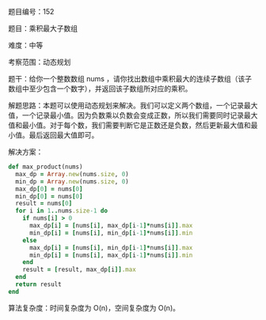 题目编号：152

题目：乘积最大子数组

难度：中等

考察范围：动态规划

题干：给你一个整数数组 nums ，请你找出数组中乘积最大的连续子数组（该子数组中至少包含一个数字），并返回该子数组所对应的乘积。

解题思路：本题可以使用动态规划来解决。我们可以定义两个数组，一个记录最大值，一个记录最小值。因为负数乘以负数会变成正数，所以我们需要同时记录最大值和最小值。对于每个数，我们需要判断它是正数还是负数，然后更新最大值和最小值。最后返回最大值即可。

解决方案：

```ruby
def max_product(nums)
  max_dp = Array.new(nums.size, 0)
  min_dp = Array.new(nums.size, 0)
  max_dp[0] = nums[0]
  min_dp[0] = nums[0]
  result = nums[0]
  for i in 1..nums.size-1 do
    if nums[i] > 0
      max_dp[i] = [nums[i], max_dp[i-1]*nums[i]].max
      min_dp[i] = [nums[i], min_dp[i-1]*nums[i]].min
    else
      max_dp[i] = [nums[i], min_dp[i-1]*nums[i]].max
      min_dp[i] = [nums[i], max_dp[i-1]*nums[i]].min
    end
    result = [result, max_dp[i]].max
  end
  return result
end
```

算法复杂度：时间复杂度为 O(n)，空间复杂度为 O(n)。